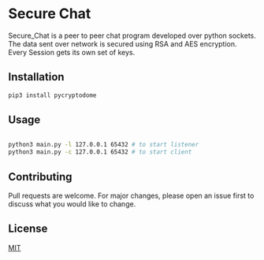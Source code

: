 # Secure Chat

Secure_Chat is a peer to peer chat program developed over python sockets.
The data sent over network is secured using RSA and AES encryption.
Every Session gets its own set of keys.

## Installation

```bash
pip3 install pycryptodome
```

## Usage

```bash

python3 main.py -l 127.0.0.1 65432 # to start listener
python3 main.py -c 127.0.0.1 65432 # to start client

```

## Contributing
Pull requests are welcome. For major changes, please open an issue first to discuss what you would like to change.

## License
[MIT](https://choosealicense.com/licenses/mit/)